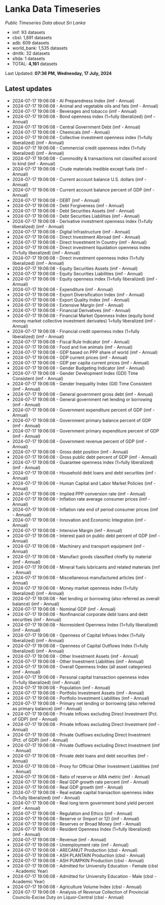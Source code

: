 # Lanka Data Timeseries
*Public Timeseries Data about Sri Lanka*

* imf: 93 datasets
* cbsl: 1,891 datasets
* adb: 609 datasets
* world_bank: 1,535 datasets
* dmtlk: 32 datasets
* sltda: 1 datasets
* TOTAL: **4,161** datasets

Last Updated: **07:36 PM, Wednesday, 17 July, 2024**

## Latest updates

* 2024-07-17 19:06:08 - AI Preparedness Index (imf - Annual)
* 2024-07-17 19:06:08 - Animal and vegetable oils and fats (imf - Annual)
* 2024-07-17 19:06:08 - Beverages and tobacco (imf - Annual)
* 2024-07-17 19:06:08 - Bond openness index (1=fully liberalized) (imf - Annual)
* 2024-07-17 19:06:08 - Central Government Debt (imf - Annual)
* 2024-07-17 19:06:08 - Chemicals (imf - Annual)
* 2024-07-17 19:06:08 - Collective investment openness index (1=fully liberalized) (imf - Annual)
* 2024-07-17 19:06:08 - Commercial credit openness index (1=fully liberalized) (imf - Annual)
* 2024-07-17 19:06:08 - Commodity & transactions not classified accord to kind (imf - Annual)
* 2024-07-17 19:06:08 - Crude materials inedible except fuels (imf - Annual)
* 2024-07-17 19:06:08 - Current account balance U.S. dollars (imf - Annual)
* 2024-07-17 19:06:08 - Current account balance percent of GDP (imf - Annual)
* 2024-07-17 19:06:08 - DEBT (imf - Annual)
* 2024-07-17 19:06:08 - Debt Forgiveness (imf - Annual)
* 2024-07-17 19:06:08 - Debt Securities Assets (imf - Annual)
* 2024-07-17 19:06:08 - Debt Securities Liabilities (imf - Annual)
* 2024-07-17 19:06:08 - Derivative investment openness index (1=fully liberalized) (imf - Annual)
* 2024-07-17 19:06:08 - Digital Infrastructure (imf - Annual)
* 2024-07-17 19:06:08 - Direct Investment Abroad (imf - Annual)
* 2024-07-17 19:06:08 - Direct Investment In Country (imf - Annual)
* 2024-07-17 19:06:08 - Direct investment liquidation openness index (1=fully liberalized) (imf - Annual)
* 2024-07-17 19:06:08 - Direct investment openness index (1=fully liberalized) (imf - Annual)
* 2024-07-17 19:06:08 - Equity Securities Assets (imf - Annual)
* 2024-07-17 19:06:08 - Equity Securities Liabilities (imf - Annual)
* 2024-07-17 19:06:08 - Equity openness index (1=fully liberalized) (imf - Annual)
* 2024-07-17 19:06:08 - Expenditure (imf - Annual)
* 2024-07-17 19:06:08 - Export Diversification Index (imf - Annual)
* 2024-07-17 19:06:08 - Export Quality Index (imf - Annual)
* 2024-07-17 19:06:08 - Extensive Margin (imf - Annual)
* 2024-07-17 19:06:08 - Financial Derivatives (imf - Annual)
* 2024-07-17 19:06:08 - Financial Market Openness Index (equity bond money market collective investment derivates) 1=fully liberalized (imf - Annual)
* 2024-07-17 19:06:08 - Financial credit openness index (1=fully liberalized) (imf - Annual)
* 2024-07-17 19:06:08 - Fiscal Rule Indicator (imf - Annual)
* 2024-07-17 19:06:08 - Food and live animals (imf - Annual)
* 2024-07-17 19:06:08 - GDP based on PPP share of world (imf - Annual)
* 2024-07-17 19:06:08 - GDP current prices (imf - Annual)
* 2024-07-17 19:06:08 - GDP per capita current prices (imf - Annual)
* 2024-07-17 19:06:08 - Gender Budgeting Indicator (imf - Annual)
* 2024-07-17 19:06:08 - Gender Development Index (GDI) Time Consistent (imf - Annual)
* 2024-07-17 19:06:08 - Gender Inequality Index (GII) Time Consistent (imf - Annual)
* 2024-07-17 19:06:08 - General government gross debt (imf - Annual)
* 2024-07-17 19:06:08 - General government net lending or borrowing (imf - Annual)
* 2024-07-17 19:06:08 - Government expenditure percent of GDP (imf - Annual)
* 2024-07-17 19:06:08 - Government primary balance percent of GDP (imf - Annual)
* 2024-07-17 19:06:08 - Government primary expenditure percent of GDP (imf - Annual)
* 2024-07-17 19:06:08 - Government revenue percent of GDP (imf - Annual)
* 2024-07-17 19:06:08 - Gross debt position (imf - Annual)
* 2024-07-17 19:06:08 - Gross public debt percent of GDP (imf - Annual)
* 2024-07-17 19:06:08 - Guarantee openness index (1=fully liberalized) (imf - Annual)
* 2024-07-17 19:06:08 - Household debt loans and debt securities (imf - Annual)
* 2024-07-17 19:06:08 - Human Capital and Labor Market Policies (imf - Annual)
* 2024-07-17 19:06:08 - Implied PPP conversion rate (imf - Annual)
* 2024-07-17 19:06:08 - Inflation rate average consumer prices (imf - Annual)
* 2024-07-17 19:06:08 - Inflation rate end of period consumer prices (imf - Annual)
* 2024-07-17 19:06:08 - Innovation and Economic Integration (imf - Annual)
* 2024-07-17 19:06:08 - Intensive Margin (imf - Annual)
* 2024-07-17 19:06:08 - Interest paid on public debt percent of GDP (imf - Annual)
* 2024-07-17 19:06:08 - Machinery and transport equipment (imf - Annual)
* 2024-07-17 19:06:08 - Manufact goods classified chiefly by material (imf - Annual)
* 2024-07-17 19:06:08 - Mineral fuels lubricants and related materials (imf - Annual)
* 2024-07-17 19:06:08 - Miscellaneous manufactured articles (imf - Annual)
* 2024-07-17 19:06:08 - Money market openness index (1=fully liberalized) (imf - Annual)
* 2024-07-17 19:06:08 - Net lending or borrowing (also referred as overall balance) (imf - Annual)
* 2024-07-17 19:06:08 - Nominal GDP (imf - Annual)
* 2024-07-17 19:06:08 - Nonfinancial corporate debt loans and debt securities (imf - Annual)
* 2024-07-17 19:06:08 - Nonresident Openness Index (1=fully liberalized) (imf - Annual)
* 2024-07-17 19:06:08 - Openness of Capital Inflows Index (1=fully liberalized) (imf - Annual)
* 2024-07-17 19:06:08 - Openness of Capital Outflows Index (1=fully liberalized) (imf - Annual)
* 2024-07-17 19:06:08 - Other Investment Assets (imf - Annual)
* 2024-07-17 19:06:08 - Other Investment Liabilities (imf - Annual)
* 2024-07-17 19:06:08 - Overall Openness Index (all asset categories) (imf - Annual)
* 2024-07-17 19:06:08 - Personal capital transaction openness index (1=fully liberalized) (imf - Annual)
* 2024-07-17 19:06:08 - Population (imf - Annual)
* 2024-07-17 19:06:08 - Portfolio Investment Assets (imf - Annual)
* 2024-07-17 19:06:08 - Portfolio Investment Liabilities (imf - Annual)
* 2024-07-17 19:06:08 - Primary net lending or borrowing (also referred as primary balance) (imf - Annual)
* 2024-07-17 19:06:08 - Private Inflows excluding Direct Investment (Pct. of GDP) (imf - Annual)
* 2024-07-17 19:06:08 - Private Inflows excluding Direct Investment (imf - Annual)
* 2024-07-17 19:06:08 - Private Outflows excluding Direct Investment (Pct. of GDP) (imf - Annual)
* 2024-07-17 19:06:08 - Private Outflows excluding Direct Investment (imf - Annual)
* 2024-07-17 19:06:08 - Private debt loans and debt securities (imf - Annual)
* 2024-07-17 19:06:08 - Proxy for Official Other Investment Liabilities (imf - Annual)
* 2024-07-17 19:06:08 - Ratio of reserve or ARA metric (imf - Annual)
* 2024-07-17 19:06:08 - Real GDP growth rate percent (imf - Annual)
* 2024-07-17 19:06:08 - Real GDP growth (imf - Annual)
* 2024-07-17 19:06:08 - Real estate capital transaction openness index (1=fully liberalized) (imf - Annual)
* 2024-07-17 19:06:08 - Real long term government bond yield percent (imf - Annual)
* 2024-07-17 19:06:08 - Regulation and Ethics (imf - Annual)
* 2024-07-17 19:06:08 - Reserve or (Import or 12) (imf - Annual)
* 2024-07-17 19:06:08 - Reserves or Broad Money (imf - Annual)
* 2024-07-17 19:06:08 - Resident Openness Index (1=fully liberalized) (imf - Annual)
* 2024-07-17 19:06:08 - Revenue (imf - Annual)
* 2024-07-17 19:06:08 - Unemployment rate (imf - Annual)
* 2024-07-17 19:06:08 - ARECANUT Production (cbsl - Annual)
* 2024-07-17 19:06:08 - ASH PLANTAIN Production (cbsl - Annual)
* 2024-07-17 19:06:08 - ASH PUMPKIN Production (cbsl - Annual)
* 2024-07-17 19:06:08 - Admitted for University Education - Female (cbsl - Academic Year)
* 2024-07-17 19:06:08 - Admitted for University Education - Male (cbsl - Academic Year)
* 2024-07-17 19:06:08 - Agriculture Volume Index (cbsl - Annual)
* 2024-07-17 19:06:08 - Analysis of Revenue Collection of Provincial Councils-Excise Duty on Liquor-Central (cbsl - Annual)